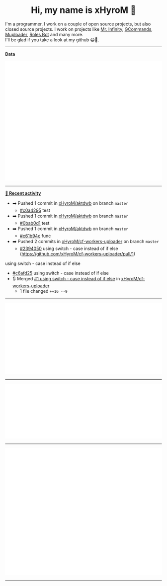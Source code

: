 <p align="center">
    <!-- <img src="https://avatars.githubusercontent.com/u/56601352" width="192" alt="hyro's pfp" /> -->
    <h1 align="center">Hi, my name is xHyroM 👋</h1>
</p>

I'm a programmer. I work on a couple of open source projects, but also closed source projects. I work on projects like [Mr. Infinity](https://discord.com/oauth2/authorize?client_id=720321585625694239&scope=bot%20applications.commands&permissions=8&redirect_uri=https://blobs.gq/imanager&prompt=consent&response_type=code), [GCommands](https://github.com/Garlic-Team/GCommands), [Muploader](https://github.com/xHyroM/Muploder), [Roles Bot](https://github.com/xHyroM/roles-bot) and many more.  
I'll be glad if you take a look at my github 😀👀.

___
**Data**

<img src="https://github.com/xHyroM/xHyroM/blob/master/.cache/base.svg">

___

**[📰 Recent activity](https://github.com/xHyroM)**
* ➡️ Pushed 1 commit in [xHyroM/aktdwb](https://github.com/xHyroM/aktdwb) on branch `master`
  * [#c0a4295](https://github.com/xHyroM/aktdwb/commit/c0a4295) test
* ➡️ Pushed 1 commit in [xHyroM/aktdwb](https://github.com/xHyroM/aktdwb) on branch `master`
  * [#0bab0d1](https://github.com/xHyroM/aktdwb/commit/0bab0d1) test
* ➡️ Pushed 1 commit in [xHyroM/aktdwb](https://github.com/xHyroM/aktdwb) on branch `master`
  * [#c61b94c](https://github.com/xHyroM/aktdwb/commit/c61b94c) func
* ➡️ Pushed 2 commits in [xHyroM/cf-workers-uploader](https://github.com/xHyroM/cf-workers-uploader) on branch `master`
  * [#2394050](https://github.com/xHyroM/cf-workers-uploader/commit/2394050) using switch - case instead of if else (https://github.com/xHyroM/cf-workers-uploader/pull/1)

using switch - case instead of if else
  * [#c6afd25](https://github.com/xHyroM/cf-workers-uploader/commit/c6afd25) using switch - case instead of if else
* 🔃 Merged [#1 using switch - case instead of if else](https://github.com/xHyroM/cf-workers-uploader/pull/1) in [xHyroM/cf-workers-uploader](https://github.com/xHyroM/cf-workers-uploader)
  * 1 file changed `++16 --9`


___

<img src="https://github.com/xHyroM/xHyroM/blob/master/.cache/isocalendar.svg">

___

<img src="https://github.com/xHyroM/xHyroM/blob/master/.cache/languages.svg">

___

<img src="https://github.com/xHyroM/xHyroM/blob/master/.cache/achievements.svg">

___
